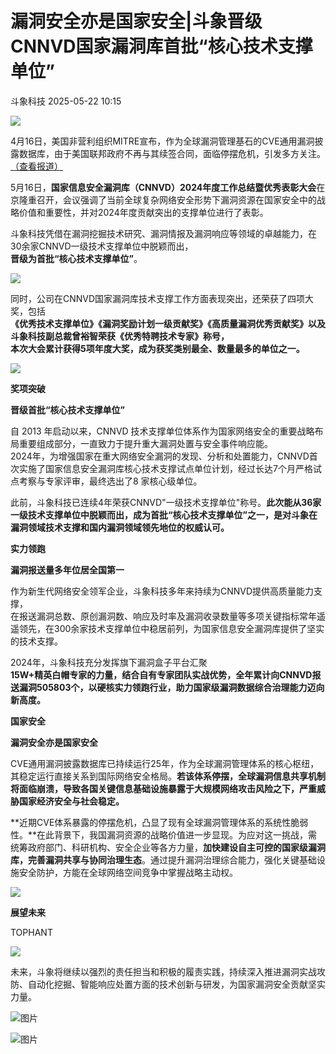 #  漏洞安全亦是国家安全|斗象晋级CNNVD国家漏洞库首批“核心技术支撑单位”   
 斗象科技   2025-05-22 10:15  
  
![](https://mmecoa.qpic.cn/sz_mmecoa_gif/hrWzJ3hmo1YdFdsM3iaED2Kaxp2ogQ2GpjhLydGibMHr4J8ZZaylEVBa3drX4vRico55IAqdy1D4IyxJlBKibltfbw/640?wx_fmt=gif "")  
  
4月16日，美国非营利组织MITRE宣布，作为全球漏洞管理基石的CVE通用漏洞披露数据库，由于美国联邦政府不再与其续签合同，面临停摆危机，引发多方关注。[（查看报道）](https://mp.weixin.qq.com/s?__biz=MjM5NjA0NjgyMA==&mid=2651318673&idx=1&sn=fc4885839a5fa2d029e0e95474e9432b&scene=21#wechat_redirect)  
  
  
5月16日，**国家信息安全漏洞库（CNNVD）2024年度工作总结暨优秀表彰大会**在京隆重召开，会议强调了当前全球复杂网络安全形势下漏洞资源在国家安全中的战略价值和重要性，并对2024年度贡献突出的支撑单位进行了表彰。  
  
  
斗象科技凭借在漏洞挖掘技术研究、漏洞情报及漏洞响应等领域的卓越能力，在30余家CNNVD一级技术支撑单位中脱颖而出，  
**晋级为首批“核心技术支撑单位”**。  
  
![](https://mmecoa.qpic.cn/sz_mmecoa_png/hrWzJ3hmo1YKE63MicQGRKHJGnH4hjibwnhoYnh3SdrQClQwKIFRia6rdulxea7qAVr1ccQPCoBFOfAp4Ty5d9k8Q/640?wx_fmt=png "")  
  
同时，公司在CNNVD国家漏洞库技术支撑工作方面表现突出，还荣获了四项大奖，包括  
**《优秀技术支撑单位》《漏洞奖励计划一级贡献奖》《高质量漏洞优秀贡献奖》以及斗象科技副总裁曾裕智荣获《优秀特聘技术专家》称号，**  
**本次大会累计获得5项年度大奖，成为获奖类别最全、数量最多的单位之一。**  
  
![](https://mmecoa.qpic.cn/sz_mmecoa_png/hrWzJ3hmo1YKE63MicQGRKHJGnH4hjibwnKFsO7YO34uszYiafbcN5k3pDvNfT8rWiaFO5xNB7Z7Ifsw9YHFoN0uuQ/640?wx_fmt=png "")  
  
  
**奖项突破**  
  
  
  
**晋级首批“核心技术支撑单位”**  
  
  
自 2013 年启动以来，CNNVD 技术支撑单位体系作为国家网络安全的重要战略布局重要组成部分，一直致力于提升重大漏洞处置与安全事件响应能。  
2024年，为增强国家在重大网络安全漏洞的发现、分析和处置能力，CNNVD首次实施了国家信息安全漏洞库核心技术支撑试点单位计划，经过长达7个月严格试点考察与专家评审，最终选出了8 家核心级单位。  
  
  
此前，斗象科技已连续4年荣获CNNVD"一级技术支撑单位"称号。**此次能从36家一级技术支撑单位中脱颖而出，成为首批“核心技术支撑单位”之一，是对斗象在漏洞领域技术支撑和国内漏洞领域领先地位的权威认可。**  
  
**实力领跑**  
  
  
  
**漏洞报送量多年位居全国第一**  
  
  
作为新生代网络安全领军企业，斗象科技多年来持续为CNNVD提供高质量能力支撑，  
在报送漏洞总数、原创漏洞数、响应及时率及漏洞收录数量等多项关键指标常年遥遥领先，在300余家技术支撑单位中稳居前列，为国家信息安全漏洞库提供了坚实的技术支撑。  
  
  
2024年，斗象科技充分发挥旗下漏洞盒子平台汇聚  
**15W+**精英白帽专家的力量，结合自有专家团队实战优势，全年累计**向CNNVD报送漏洞505803个，以硬核实力领跑行业，助力国家级漏洞数据综合治理能力迈向新高度。**  
  
**国家安全**  
  
  
  
**漏洞安全亦是国家安全**  
  
  
CVE通用漏洞披露数据库已持续运行25年，作为全球漏洞管理体系的核心枢纽，其稳定运行直接关系到国际网络安全格局。**若该体系停摆，全球漏洞信息共享机制将面临崩溃，导致各国关键信息基础设施暴露于大规模网络攻击风险之下，严重威胁国家经济安全与社会稳定。**  
  
  
**近期CVE体系暴露的停摆危机，凸显了现有全球漏洞管理体系的系统性脆弱性。**在此背景下，我国漏洞资源的战略价值进一步显现。为应对这一挑战，需统筹政府部门、科研机构、安全企业等各方力量，**加快建设自主可控的国家级漏洞库，完善漏洞共享与协同治理生态**。通过提升漏洞治理综合能力，强化关键基础设施安全防护，方能在全球网络空间竞争中掌握战略主动权。  
  
![](https://mmecoa.qpic.cn/sz_mmecoa_png/hrWzJ3hmo1YKE63MicQGRKHJGnH4hjibwnCmiaUF16TicJO3N0frMkicgDmpe7VCXotiakF1LvAnYia5Z457d0LMH18Tw/640?wx_fmt=png "")  
  
**展望未来**  
  
TOPHANT  
  
![](https://mmecoa.qpic.cn/sz_mmecoa_png/hrWzJ3hmo1YKE63MicQGRKHJGnH4hjibwnCmiaUF16TicJO3N0frMkicgDmpe7VCXotiakF1LvAnYia5Z457d0LMH18Tw/640?wx_fmt=png "")  
  
  
未来，斗象将继续以强烈的责任担当和积极的履责实践，持续深入推进漏洞实战攻防、自动化挖掘、智能响应处置方面的技术创新与研发，为国家漏洞安全贡献坚实力量。  
  
  
  
  
  
  
  
![图片](https://mmbiz.qpic.cn/sz_mmbiz_gif/hrWzJ3hmo1YdKsePSe9qXichmGZsx6kviadjGvNBNOgam3iahCJhlyZibm90ljciayVXbD1L7L6KibwCyibfhWHerIzsg/640?wx_fmt=gif&from=appmsg&wxfrom=10005&wx_lazy=1&wx_co=1&tp=webp "")  
  
[](http://mp.weixin.qq.com/s?__biz=MzU0MDI1MjUxMg==&mid=2247505666&idx=1&sn=a291b9b5032facf5882a761cd08e1dab&chksm=fb3e970dcc491e1bce260bb4280332163e9d24729ee345f3ad2d42f81a441dbbae8edc34cd5e&scene=21#wechat_redirect)  
  
[](https://mp.weixin.qq.com/s?__biz=MzU0MDI1MjUxMg==&mid=2247523879&idx=1&sn=dd73a9aaef6632ae8cb9236b4d486ce5&scene=21#wechat_redirect)  
  
[](http://mp.weixin.qq.com/s?__biz=MzU0MDI1MjUxMg==&mid=2247505502&idx=1&sn=29c3aff859aac5cef63bb0456f2194a0&chksm=fb3e9651cc491f47462092b4c0ec2c347a6658e570b3615c3f394a94dc815bff64c0c23eff30&scene=21#wechat_redirect)  
  
![图片](https://mmbiz.qpic.cn/sz_mmbiz_gif/hrWzJ3hmo1bw4EJc1KnhFjaeYutKaQqatG61h6R3qSp9QBdKjfLHNph0rSAmsbriadeggSicC0KMxdzBEtHPOsxg/640?wx_fmt=gif&wxfrom=10005&wx_lazy=1&wx_co=1&tp=webp "")  
  
  
